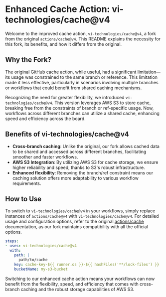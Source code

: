 # Enhanced Cache Action: vi-technologies/cache@v4

Welcome to the improved cache action, `vi-technologies/cache@v4`, a fork from the original `actions/cache@v4`. This README explains the necessity for this fork, its benefits, and how it differs from the original.

## Why the Fork?

The original GitHub cache action, while useful, had a significant limitation—its usage was constrained to the same branch or reference. This limitation made it less effective, particularly in scenarios involving multiple branches or workflows that could benefit from shared caching mechanisms. 

Recognizing the need for greater flexibility, we introduced `vi-technologies/cache@v4`. This version leverages AWS S3 to store cache, breaking free from the constraints of branch or ref-specific usage. Now, workflows across different branches can utilize a shared cache, enhancing speed and efficiency across the board.

## Benefits of vi-technologies/cache@v4

- **Cross-branch caching**: Unlike the original, our fork allows cached data to be shared and accessed across different branches, facilitating smoother and faster workflows.
- **AWS S3 Integration**: By utilizing AWS S3 for cache storage, we ensure higher reliability and speed, thanks to S3's robust infrastructure.
- **Enhanced flexibility**: Removing the branch/ref constraint means our caching solution offers more adaptability to various workflow requirements.

## How to Use

To switch to `vi-technologies/cache@v4` in your workflows, simply replace instances of `actions/cache@v4` with `vi-technologies/cache@v4`. For detailed usage and configuration options, refer to the original [actions/cache](https://github.com/actions/cache) documentation, as our fork maintains compatibility with all the official options.

```yaml
steps:
- uses: vi-technologies/cache@v4
  with:
    path: |
      path/to/cache
    key: cache-key-${{ runner.os }}-${{ hashFiles('**/lock-files') }}
    bucketName: my-s3-bucket
```

Switching to our enhanced cache action means your workflows can now benefit from the flexibility, speed, and efficiency that comes with cross-branch caching and the robust storage capabilities of AWS S3.
